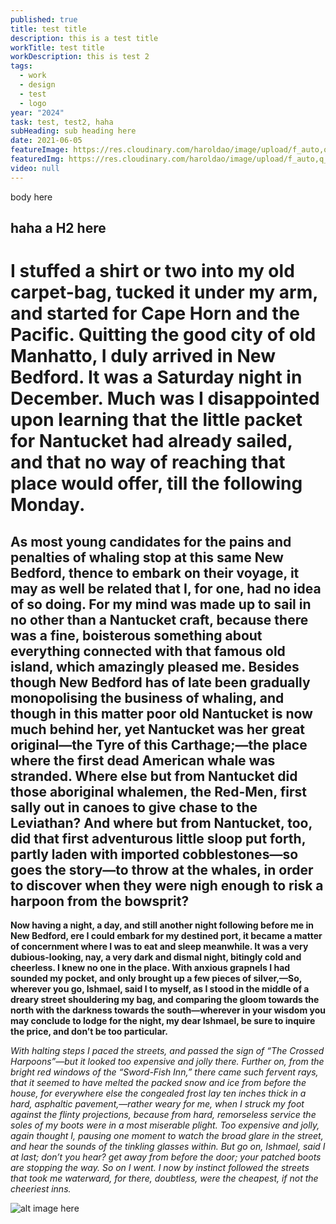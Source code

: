 ```yaml
---
published: true
title: test title
description: this is a test title
workTitle: test title
workDescription: this is test 2
tags:
  - work
  - design
  - test
  - logo
year: "2024"
task: test, test2, haha
subHeading: sub heading here
date: 2021-06-05
featureImage: https://res.cloudinary.com/haroldao/image/upload/f_auto,q_auto/v1619465997/sample.jpg
featuredImg: https://res.cloudinary.com/haroldao/image/upload/f_auto,q_auto/v1619465997/sample.jpg
video: null
---
```

body here

## **haha a H2 here**

# I stuffed a shirt or two into my old carpet-bag, tucked it under my arm, and started for Cape Horn and the Pacific. Quitting the good city of old Manhatto, I duly arrived in New Bedford. It was a Saturday night in December. Much was I disappointed upon learning that the little packet for Nantucket had already sailed, and that no way of reaching that place would offer, till the following Monday.

## As most young candidates for the pains and penalties of whaling stop at this same New Bedford, thence to embark on their voyage, it may as well be related that I, for one, had no idea of so doing. For my mind was made up to sail in no other than a Nantucket craft, because there was a fine, boisterous something about everything connected with that famous old island, which amazingly pleased me. Besides though New Bedford has of late been gradually monopolising the business of whaling, and though in this matter poor old Nantucket is now much behind her, yet Nantucket was her great original—the Tyre of this Carthage;—the place where the first dead American whale was stranded. Where else but from Nantucket did those aboriginal whalemen, the Red-Men, first sally out in canoes to give chase to the Leviathan? And where but from Nantucket, too, did that first adventurous little sloop put forth, partly laden with imported cobblestones—so goes the story—to throw at the whales, in order to discover when they were nigh enough to risk a harpoon from the bowsprit?

**Now having a night, a day, and still another night following before me in New Bedford, ere I could embark for my destined port, it became a matter of concernment where I was to eat and sleep meanwhile. It was a very dubious-looking, nay, a very dark and dismal night, bitingly cold and cheerless. I knew no one in the place. With anxious grapnels I had sounded my pocket, and only brought up a few pieces of silver,—So, wherever you go, Ishmael, said I to myself, as I stood in the middle of a dreary street shouldering my bag, and comparing the gloom towards the north with the darkness towards the south—wherever in your wisdom you may conclude to lodge for the night, my dear Ishmael, be sure to inquire the price, and don’t be too particular.**

*With halting steps I paced the streets, and passed the sign of “The Crossed Harpoons”—but it looked too expensive and jolly there. Further on, from the bright red windows of the “Sword-Fish Inn,” there came such fervent rays, that it seemed to have melted the packed snow and ice from before the house, for everywhere else the congealed frost lay ten inches thick in a hard, asphaltic pavement,—rather weary for me, when I struck my foot against the flinty projections, because from hard, remorseless service the soles of my boots were in a most miserable plight. Too expensive and jolly, again thought I, pausing one moment to watch the broad glare in the street, and hear the sounds of the tinkling glasses within. But go on, Ishmael, said I at last; don’t you hear? get away from before the door; your patched boots are stopping the way. So on I went. I now by instinct followed the streets that took me waterward, for there, doubtless, were the cheapest, if not the cheeriest inns.*

![alt image here](https://res.cloudinary.com/haroldao/image/upload/f_auto,q_auto/v1622745184/Your%20Social%20App.jpg "title img here")